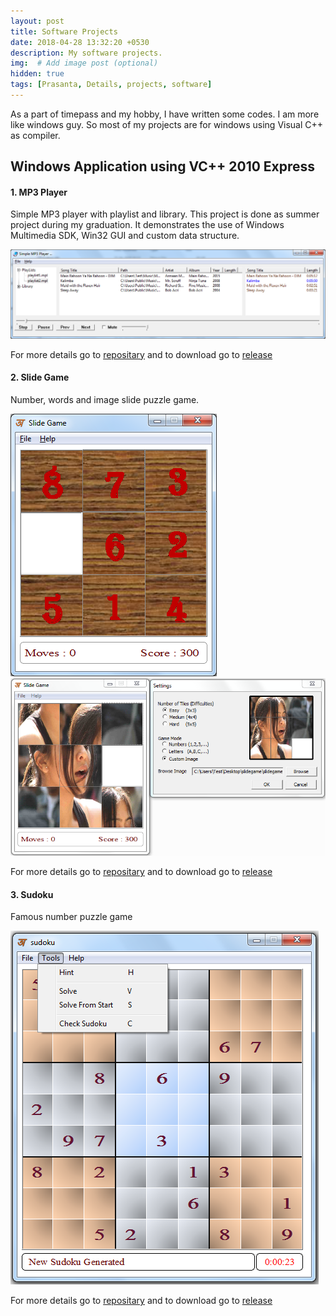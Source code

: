 ```yaml
---
layout: post
title: Software Projects
date: 2018-04-28 13:32:20 +0530
description: My software projects. 
img:  # Add image post (optional)
hidden: true
tags: [Prasanta, Details, projects, software]
---
```

As a part of timepass and my hobby, I have written some codes. I am more like windows guy. So most of my projects are for windows using Visual C++ as compiler.

## Windows Application using VC++ 2010 Express

#### 1. MP3 Player

Simple MP3 player with playlist and library. This project is done as summer project during my graduation. It demonstrates the use of Windows Multimedia SDK, Win32 GUI and custom data structure.

![MP3 Player Snapshot](https://github.com/prashal/mp3player/raw/master/snapshots/snapshot.png "MP3 Player")

For more details go to [repositary](https://github.com/prashal/mp3player) and to download go to [release](https://github.com/prashal/mp3player/releases/latest)



#### 2. Slide Game

Number, words and image slide puzzle game.

![Slidegame Snapshot-1](https://github.com/prashal/slidegame/raw/master/snapshots/number_easy.png "Number Puzzle, Easy Mode")
![Slidegame Snapshot-2](https://github.com/prashal/slidegame/raw/master/snapshots/image_settings.png "Image Puzzle, Easy Mode with settings dialog")

For more details go to [repositary](https://github.com/prashal/slidegame) and to download go to [release](https://github.com/prashal/slidegame/releases/latest)



#### 3. Sudoku

Famous number puzzle game

![Sudoku Snapshot](https://github.com/prashal/sudoku/raw/master/snapshots/snap.png "Sudoku")

For more details go to [repositary](https://github.com/prashal/sudoku) and to download go to [release](https://github.com/prashal/sudoku/releases/latest)
